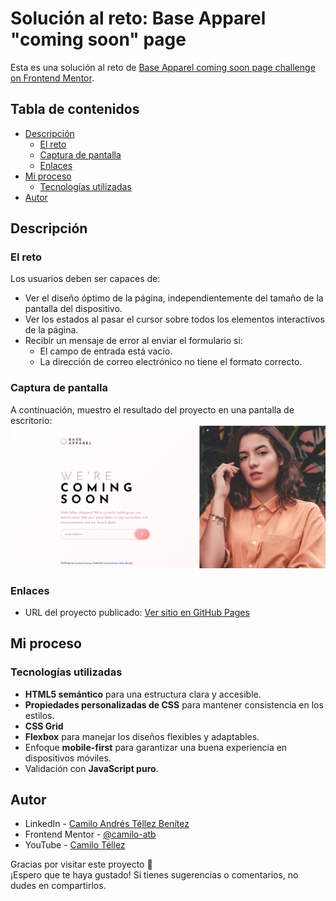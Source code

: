 # Solución al reto: Base Apparel "coming soon" page

Esta es una solución al reto de [Base Apparel coming soon page challenge on Frontend Mentor](https://www.frontendmentor.io/challenges/base-apparel-coming-soon-page-5d46b47f8db8a7063f9331a0).

## Tabla de contenidos

- [Descripción](#descripción)
  - [El reto](#el-reto)
  - [Captura de pantalla](#captura-de-pantalla)
  - [Enlaces](#enlaces)
- [Mi proceso](#mi-proceso)
  - [Tecnologías utilizadas](#tecnologías-utilizadas)
- [Autor](#autor)

## Descripción

### El reto

Los usuarios deben ser capaces de:

- Ver el diseño óptimo de la página, independientemente del tamaño de la pantalla del dispositivo.
- Ver los estados al pasar el cursor sobre todos los elementos interactivos de la página.
- Recibir un mensaje de error al enviar el formulario si:
  - El campo de entrada está vacío.
  - La dirección de correo electrónico no tiene el formato correcto.

### Captura de pantalla

A continuación, muestro el resultado del proyecto en una pantalla de escritorio:
![](images/resultado.png)

### Enlaces

- URL del proyecto publicado: [Ver sitio en GitHub Pages](https://your-solution-url.com)

## Mi proceso

### Tecnologías utilizadas

- **HTML5 semántico** para una estructura clara y accesible.
- **Propiedades personalizadas de CSS** para mantener consistencia en los estilos.
- **CSS Grid**
- **Flexbox** para manejar los diseños flexibles y adaptables.
- Enfoque **mobile-first** para garantizar una buena experiencia en dispositivos móviles.
- Validación con **JavaScript puro**.

## Autor

- LinkedIn - [Camilo Andrés Téllez Benítez](http://www.linkedin.com/in/camilo-téllez)
- Frontend Mentor - [@camilo-atb](https://www.frontendmentor.io/profile/camilo-atb)
- YouTube - [Camilo Téllez](https://www.youtube.com/@camilotellez887)

Gracias por visitar este proyecto 💖  
¡Espero que te haya gustado! Si tienes sugerencias o comentarios, no dudes en compartirlos.